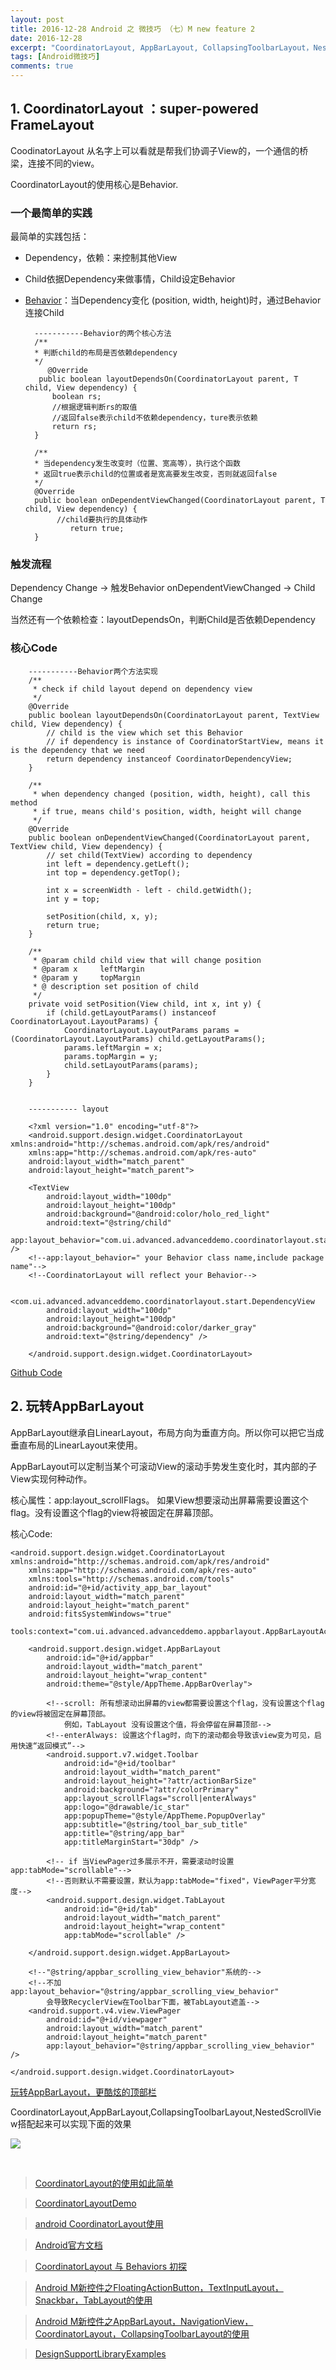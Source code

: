 ```yaml
---
layout: post
title: 2016-12-28 Android 之 微技巧 （七）M new feature 2
date: 2016-12-28
excerpt: "CoordinatorLayout, AppBarLayout, CollapsingToolbarLayout，NestedScrollView"
tags: [Android微技巧]
comments: true
---
```


## 1. CoordinatorLayout ：super-powered FrameLayout

CoodinatorLayout 从名字上可以看就是帮我们协调子View的，一个通信的桥梁，连接不同的view。

CoordinatorLayout的使用核心是Behavior.

### 一个最简单的实践

最简单的实践包括：

- Dependency，依赖：来控制其他View
- Child依据Dependency来做事情，Child设定Behavior
- [Behavior](http://www.jianshu.com/p/a506ee4afecb)：当Dependency变化 (position, width, height)时，通过Behavior连接Child

        -----------Behavior的两个核心方法
        /**
        * 判断child的布局是否依赖dependency
        */
           @Override
         public boolean layoutDependsOn(CoordinatorLayout parent, T child, View dependency) {
            boolean rs;
            //根据逻辑判断rs的取值
            //返回false表示child不依赖dependency，ture表示依赖
            return rs;    
        }
        
        /**
        * 当dependency发生改变时（位置、宽高等），执行这个函数
        * 返回true表示child的位置或者是宽高要发生改变，否则就返回false
        */
        @Override
        public boolean onDependentViewChanged(CoordinatorLayout parent, T child, View dependency) {
             //child要执行的具体动作
                return true;
        }

### 触发流程

Dependency Change -> 触发Behavior onDependentViewChanged -> Child Change

当然还有一个依赖检查：layoutDependsOn，判断Child是否依赖Dependency

### 核心Code

        -----------Behavior两个方法实现
        /**
         * check if child layout depend on dependency view
         */
        @Override
        public boolean layoutDependsOn(CoordinatorLayout parent, TextView child, View dependency) {
            // child is the view which set this Behavior
            // if dependency is instance of CoordinatorStartView, means it is the dependency that we need
            return dependency instanceof CoordinatorDependencyView;
        }
    
        /**
         * when dependency changed (position, width, height), call this method
         * if true, means child's position, width, height will change
         */
        @Override
        public boolean onDependentViewChanged(CoordinatorLayout parent, TextView child, View dependency) {
            // set child(TextView) according to dependency
            int left = dependency.getLeft();
            int top = dependency.getTop();
    
            int x = screenWidth - left - child.getWidth();
            int y = top;
    
            setPosition(child, x, y);
            return true;
        }
    
        /**
         * @param child child view that will change position
         * @param x     leftMargin
         * @param y     topMargin
         * @ description set position of child
         */
        private void setPosition(View child, int x, int y) {
            if (child.getLayoutParams() instanceof CoordinatorLayout.LayoutParams) {
                CoordinatorLayout.LayoutParams params = (CoordinatorLayout.LayoutParams) child.getLayoutParams();
                params.leftMargin = x;
                params.topMargin = y;
                child.setLayoutParams(params);
            }
        }
        
        
        ----------- layout
        
        <?xml version="1.0" encoding="utf-8"?>
        <android.support.design.widget.CoordinatorLayout xmlns:android="http://schemas.android.com/apk/res/android"
        xmlns:app="http://schemas.android.com/apk/res-auto"
        android:layout_width="match_parent"
        android:layout_height="match_parent">
        
        <TextView
            android:layout_width="100dp"
            android:layout_height="100dp"
            android:background="@android:color/holo_red_light"
            android:text="@string/child"
            app:layout_behavior="com.ui.advanced.advanceddemo.coordinatorlayout.start.UserBehavior" />
        <!--app:layout_behavior=" your Behavior class name,include package name"-->
        <!--CoordinatorLayout will reflect your Behavior-->
        
        <com.ui.advanced.advanceddemo.coordinatorlayout.start.DependencyView
            android:layout_width="100dp"
            android:layout_height="100dp"
            android:background="@android:color/darker_gray"
            android:text="@string/dependency" />
        
        </android.support.design.widget.CoordinatorLayout>




[Github Code](https://github.com/vivianking6855/android-ui/tree/ui-advanced/AdvancedDemo/app/src/main/java/com/ui/advanced/advanceddemo/coordinatorlayout/start)


## 2. 玩转AppBarLayout

AppBarLayout继承自LinearLayout，布局方向为垂直方向。所以你可以把它当成垂直布局的LinearLayout来使用。

AppBarLayout可以定制当某个可滚动View的滚动手势发生变化时，其内部的子View实现何种动作。

核心属性：app:layout_scrollFlags。 如果View想要滚动出屏幕需要设置这个flag。没有设置这个flag的view将被固定在屏幕顶部。

核心Code:

    <android.support.design.widget.CoordinatorLayout xmlns:android="http://schemas.android.com/apk/res/android"
        xmlns:app="http://schemas.android.com/apk/res-auto"
        xmlns:tools="http://schemas.android.com/tools"
        android:id="@+id/activity_app_bar_layout"
        android:layout_width="match_parent"
        android:layout_height="match_parent"
        android:fitsSystemWindows="true"
        tools:context="com.ui.advanced.advanceddemo.appbarlayout.AppBarLayoutActivity">
    
        <android.support.design.widget.AppBarLayout
            android:id="@+id/appbar"
            android:layout_width="match_parent"
            android:layout_height="wrap_content"
            android:theme="@style/AppTheme.AppBarOverlay">
    
            <!--scroll: 所有想滚动出屏幕的view都需要设置这个flag，没有设置这个flag的view将被固定在屏幕顶部。
                例如，TabLayout 没有设置这个值，将会停留在屏幕顶部-->
            <!--enterAlways: 设置这个flag时，向下的滚动都会导致该view变为可见，启用快速“返回模式”-->
            <android.support.v7.widget.Toolbar
                android:id="@+id/toolbar"
                android:layout_width="match_parent"
                android:layout_height="?attr/actionBarSize"
                android:background="?attr/colorPrimary"
                app:layout_scrollFlags="scroll|enterAlways"
                app:logo="@drawable/ic_star"
                app:popupTheme="@style/AppTheme.PopupOverlay"
                app:subtitle="@string/tool_bar_sub_title"
                app:title="@string/app_bar"
                app:titleMarginStart="30dp" />
    
            <!-- if 当ViewPager过多展示不开，需要滚动时设置app:tabMode="scrollable"-->
            <!--否则默认不需要设置，默认为app:tabMode="fixed"，ViewPager平分宽度-->
            <android.support.design.widget.TabLayout
                android:id="@+id/tab"
                android:layout_width="match_parent"
                android:layout_height="wrap_content"
                app:tabMode="scrollable" />
    
        </android.support.design.widget.AppBarLayout>
    
        <!--"@string/appbar_scrolling_view_behavior"系统的-->
        <!--不加app:layout_behavior="@string/appbar_scrolling_view_behavior"
            会导致RecyclerView在Toolbar下面，被TabLayout遮盖-->
        <android.support.v4.view.ViewPager
            android:id="@+id/viewpager"
            android:layout_width="match_parent"
            android:layout_height="match_parent"
            app:layout_behavior="@string/appbar_scrolling_view_behavior" />
    
    </android.support.design.widget.CoordinatorLayout>


[玩转AppBarLayout，更酷炫的顶部栏 ](http://www.jianshu.com/p/d159f0176576)


CoordinatorLayout,AppBarLayout,CollapsingToolbarLayout,NestedScrollView搭配起来可以实现下面的效果

![](http://i.imgur.com/vP6PGiO.gif)

<br>


> [CoordinatorLayout的使用如此简单](http://www.jianshu.com/p/72d45d1f7d55)

> [CoordinatorLayoutDemo](https://github.com/ffuujian/CoordinatorLayoutDemo)

> [android CoordinatorLayout使用](http://blog.csdn.net/xyz_lmn/article/details/48055919)

> [Android官方文档](https://developer.android.com/reference/android/support/design/widget/CoordinatorLayout.Behavior.html)

> [CoordinatorLayout 与 Behaviors 初探](https://segmentfault.com/a/1190000002888109)

> [Android M新控件之FloatingActionButton，TextInputLayout，Snackbar，TabLayout的使用](http://blog.csdn.net/feiduclear_up/article/details/46500865)

> [Android M新控件之AppBarLayout，NavigationView，CoordinatorLayout，CollapsingToolbarLayout的使用 ](http://blog.csdn.net/feiduclear_up/article/details/46514791)

> [DesignSupportLibraryExamples](https://github.com/PareshMayani/DesignSupportLibraryExamples)



